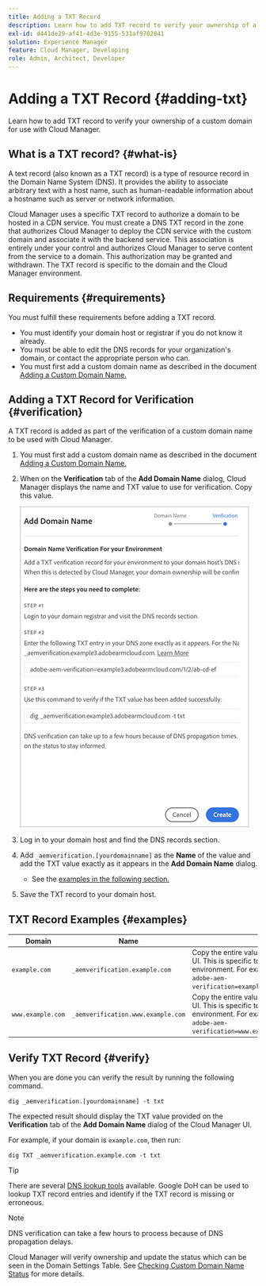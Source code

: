 ```yaml
---
title: Adding a TXT Record
description: Learn how to add TXT record to verify your ownership of a custom domain for use with Cloud Manager.
exl-id: d441de29-af41-4d3e-9155-531af9702841
solution: Experience Manager
feature: Cloud Manager, Developing
role: Admin, Architect, Developer
---
```


# Adding a TXT Record {#adding-txt}

Learn how to add TXT record to verify your ownership of a custom domain for use with Cloud Manager.

## What is a TXT record? {#what-is}

A text record (also known as a TXT record) is a type of resource record in the Domain Name System (DNS). It provides the ability to associate arbitrary text with a host name, such as human-readable information about a hostname such as server or network information.

Cloud Manager uses a specific TXT record to authorize a domain to be hosted in a CDN service. You must create a DNS TXT record in the zone that authorizes Cloud Manager to deploy the CDN service with the custom domain and associate it with the backend service. This association is entirely under your control and authorizes Cloud Manager to serve content from the service to a domain. This authorization may be granted and withdrawn. The TXT record is specific to the domain and the Cloud Manager environment.

## Requirements {#requirements}

You must fulfill these requirements before adding a TXT record.

* You must identify your domain host or registrar if you do not know it already.
* You must be able to edit the DNS records for your organization's domain, or contact the appropriate person who can.
* You must first add a custom domain name as described in the document [Adding a Custom Domain Name.](/help/implementing/cloud-manager/custom-domain-names/add-custom-domain-name.md)

## Adding a TXT Record for Verification {#verification}

A TXT record is added as part of the verification of a custom domain name to be used with Cloud Manager. 

1. You must first add a custom domain name as described in the document [Adding a Custom Domain Name.](/help/implementing/cloud-manager/custom-domain-names/add-custom-domain-name.md)

1. When on the **Verification** tab of the **Add Domain Name** dialog, Cloud Manager displays the name and TXT value to use for verification. Copy this value.

   ![Domain name verification](/help/implementing/cloud-manager/assets/cdn/cdn-create6.png)

1. Log in to your domain host and find the DNS records section. 

1. Add `_aemverification.[yourdomainname]` as the **Name** of the value and add the TXT value exactly as it appears in the **Add Domain Name** dialog.

   * See the [examples in the following section.](#examples)

1. Save the TXT record to your domain host.

## TXT Record Examples {#examples}

|Domain|Name|TXT Value|
|--- |--- |---|
|`example.com`|`_aemverification.example.com` |Copy the entire value displayed in Cloud Manager UI. This is specific to the domain and the environment. For example:<br>`adobe-aem-verification=example.com/[program]/[env]/..*`|
|`www.example.com`|`_aemverification.www.example.com` |Copy the entire value displayed in Cloud Manager UI. This is specific to the domain and the environment. For example:<br>`adobe-aem-verification=www.example.com/[program]/[env]/..*`|

## Verify TXT Record {#verify}

When you are done you can verify the result by running the following command.

```shell
dig _aemverification.[yourdomainname] -t txt
```

The expected result should display the TXT value provided on the **Verification** tab of the **Add Domain Name** dialog of the Cloud Manager UI.

For example, if your domain is `example.com`, then run:

```shell
dig TXT _aemverification.example.com -t txt
```

>[!TIP]
>
>There are several [DNS lookup tools](https://www.ultratools.com/tools/dnsLookup) available. Google DoH can be used to lookup TXT record entries and identify if the TXT record is missing or erroneous.

>[!NOTE]
>
>DNS verification can take a few hours to process because of DNS propagation delays.
>
>Cloud Manager will verify ownership and update the status which can be seen in the Domain Settings Table. See [Checking Custom Domain Name Status](/help/implementing/cloud-manager/custom-domain-names/check-domain-name-status.md) for more details.
